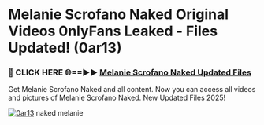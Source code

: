 # Melanie Scrofano Naked Original Videos 0nlyFans Leaked - Files Updated! (0ar13)

<h3>🔴 CLICK HERE 🌐==►► <a href="https://tinyurl.com/up5wt9bj" rel="nofollow">Melanie Scrofano Naked Updated Files</a></h3>

Get Melanie Scrofano Naked and all content. Now you can access all videos and pictures of Melanie Scrofano Naked. New Updated Files 2025!

[![0ar13](https://i.imgur.com/ABiUzMV.gif)](https://tinyurl.com/up5wt9bj)
naked melanie